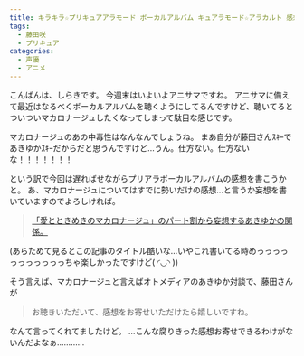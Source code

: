 ```yaml
---
title: キラキラ☆プリキュアアラモード ボーカルアルバム キュアラモード☆アラカルト 感想
tags:
  - 藤田咲
  - プリキュア
categories:
  - 声優
  - アニメ
---
```

こんばんは、しらきです。
今週末はいよいよアニサマですね。
アニサマに備えて最近はなるべくボーカルアルバムを聴くようにしてるんですけど、聴いてるとついついマカロナージュしたくなってしまって駄目な感じです。
<!-- more -->
マカロナージュのあの中毒性はなんなんでしょうね。
まあ自分が藤田さんｽｷｰであきゆかｽｷｰだからだと思うんですけど…うん。仕方ない。仕方ないな！！！！！！！

という訳で今回は遅ればせながらプリアラボーカルアルバムの感想を書こうかと。
あ、マカロナージュについてはすでに勢いだけの感想…と言うか妄想を書いていますのでよろしければ。

>  [「愛とときめきのマカロナージュ」のパート割から妄想するあきゆかの関係。](/sblog/2017/07/29/macaronage/ "「愛とときめきのマカロナージュ」のパート割から妄想するあきゆかの関係。")

(あらためて見るとこの記事のタイトル酷いな…いやこれ書いてる時めっっっっっっっっっっっちゃ楽しかったですけど( ◜◡◝ ))

そう言えば、マカロナージュと言えばオトメディアのあきゆか対談で、藤田さんが

> お聴きいただいて、感想をお寄せいただけたら嬉しいですね。

なんて言ってくれてましたけど。
…こんな腐りきった感想お寄せできるわけがないんだよなぁ…………

### 
